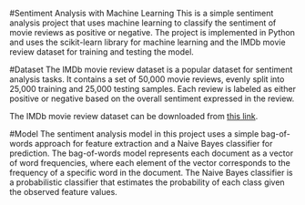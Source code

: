 #Sentiment Analysis with Machine Learning
This is a simple sentiment analysis project that uses machine learning to classify the sentiment of movie reviews as positive or negative. The project is implemented in Python and uses the scikit-learn library for machine learning and the IMDb movie review dataset for training and testing the model.

#Dataset
The IMDb movie review dataset is a popular dataset for sentiment analysis tasks. It contains a set of 50,000 movie reviews, evenly split into 25,000 training and 25,000 testing samples. Each review is labeled as either positive or negative based on the overall sentiment expressed in the review.

The IMDb movie review dataset can be downloaded from [this link](https://ai.stanford.edu/~amaas/data/sentiment/).

#Model
The sentiment analysis model in this project uses a simple bag-of-words approach for feature extraction and a Naive Bayes classifier for prediction. The bag-of-words model represents each document as a vector of word frequencies, where each element of the vector corresponds to the frequency of a specific word in the document. The Naive Bayes classifier is a probabilistic classifier that estimates the probability of each class given the observed feature values.
